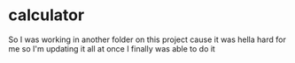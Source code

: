 # calculator

So I was working in another folder on this project cause it was hella hard for me so I'm updating it all at once
I finally was able to do it
